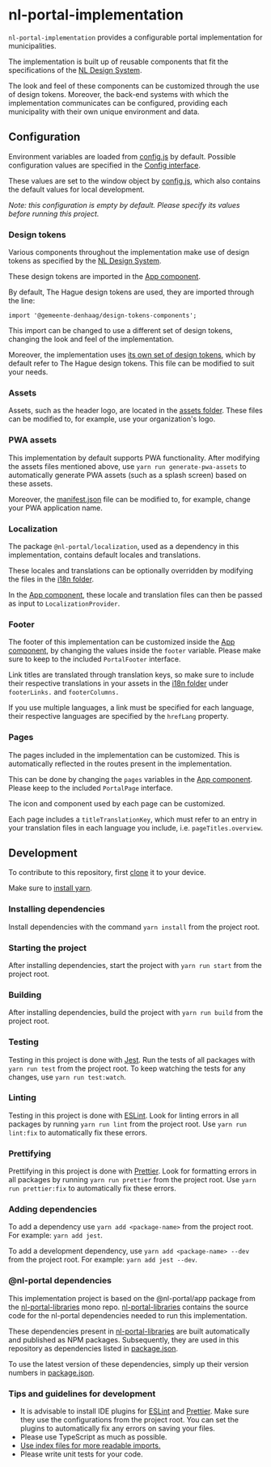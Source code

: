 # nl-portal-implementation

`nl-portal-implementation` provides a configurable portal
implementation for municipalities.

The implementation is built up of reusable components that fit the specifications
of the [NL Design System](https://designsystem.gebruikercentraal.nl/).

The look and feel of these components can be customized through the use of design tokens. Moreover,
the back-end systems with which the implementation communicates can be configured, providing each
municipality with their own unique environment and data.

## Configuration

Environment variables are loaded from [config.js](./public/config.js) by
default. Possible configuration values are specified in the
[Config interface](./src/interfaces/config.ts).

These values are set to the window object by [config.js](./packages/app/public/config.js), which
also contains the default values for local development.

*Note: this configuration is empty by default. Please specify its values before running this project.*

### Design tokens

Various components throughout the implementation make use of design tokens as specified by the [NL Design System](https://designsystem.gebruikercentraal.nl/).

These design tokens are imported in the [App component](./src/components/app/app.tsx).

By default, The Hague design tokens are used, they are imported through the line:

`import '@gemeente-denhaag/design-tokens-components';`

This import can be changed to use a different set of design tokens, changing the look and feel of the implementation.

Moreover, the implementation uses [its own set of design tokens](./src/styles/nl-portal-design-tokens.css), which by default refer to The Hague design tokens. This file can be modified to suit your needs.

### Assets

Assets, such as the header logo, are located in the [assets folder](./src/assets). These files can be modified to, for example, use your organization's logo.

### PWA assets

This implementation by default supports PWA functionality. After modifying the assets files mentioned above, use `yarn run generate-pwa-assets` to automatically generate PWA assets (such as a splash screen) based on these assets.

Moreover, the [manifest.json](./public/manifest.json) file can be modified to, for example, change your PWA application name.

### Localization

The package `@nl-portal/localization`, used as a dependency in this implementation, contains default locales and translations.

These locales and translations can be optionally overridden by modifying the files in the [i18n folder](./src/i18n).

In the [App component](./src/components/app/app.tsx), these locale and translation files can then be passed as input to `LocalizationProvider`.

### Footer

The footer of this implementation can be customized inside the [App component](./src/components/app/app.tsx), by changing the values inside the `footer` variable. Please make sure to keep to the included `PortalFooter` interface.

Link titles are translated through translation keys, so make sure to include their respective translations in your assets in the [i18n folder](./src/i18n) under `footerLinks.` and `footerColumns.`

If you use multiple languages, a link must be specified for each language, their respective languages are specified by the `hrefLang` property.

### Pages

The pages included in the implementation can be customized. This is automatically reflected in the routes present in the implementation.

This can be done by changing the `pages` variables in the [App component](./src/components/app/app.tsx). Please keep to the included `PortalPage` interface.

The icon and component used by each page can be customized.

Each page includes a `titleTranslationKey`, which must refer to an entry in your translation files in each language you include, i.e. `pageTitles.overview`.


## Development

To contribute to this repository, first [clone](https://git-scm.com/docs/git-clone) it to your
device.

Make sure to [install yarn](https://yarnpkg.com/getting-started/install).

### Installing dependencies

Install dependencies with the command `yarn install` from the project root.

### Starting the project

After installing dependencies, start the project with `yarn run start` from the project root.

### Building

After installing dependencies, build the project with `yarn run build` from the project root.

### Testing

Testing in this project is done with [Jest](https://jestjs.io/). Run the tests of all packages with
`yarn run test` from the project root. To keep watching the tests for any changes, use
`yarn run test:watch`.

### Linting

Testing in this project is done with [ESLint](https://eslint.org/). Look for linting errors in all
packages by running `yarn run lint` from the project root. Use `yarn run lint:fix` to automatically
fix these errors.

### Prettifying

Prettifying in this project is done with [Prettier](https://prettier.io/). Look for formatting
errors in all packages by running `yarn run prettier` from the project root. Use
`yarn run prettier:fix` to automatically fix these errors.

### Adding dependencies

To add a dependency use `yarn add <package-name>` from the project root. For example: `yarn add jest`.

To add a development dependency, use `yarn add <package-name> --dev` from the project root. For example: `yarn add jest --dev`.

### @nl-portal dependencies

This implementation project is based on the @nl-portal/app package from the [nl-portal-libraries](https://github.com/Gemeente-DenHaag/nl-portal-libraries) mono repo. [nl-portal-libraries](https://github.com/Gemeente-DenHaag/nl-portal-libraries) contains the source code for the nl-portal dependencies needed to run this implementation.

These dependencies present in [nl-portal-libraries](https://github.com/Gemeente-DenHaag/nl-portal-libraries) are built automatically and published as NPM packages. Subsequently, they are used in this repository as dependencies listed in [package.json](./package.json).

To use the latest version of these dependencies, simply up their version numbers in [package.json](./package.json).

### Tips and guidelines for development

- It is advisable to install IDE plugins for [ESLint](https://eslint.org/) and
  [Prettier](https://prettier.io/). Make sure they use the configurations from the project root. You
  can set the plugins to automatically fix any errors on saving your files.
- Please use TypeScript as much as possible.
- [Use index files for more readable imports.](https://www.bettercoder.io/best-practices/69/use-indexts-to-simplify-imports)
- Please write unit tests for your code.
